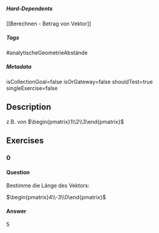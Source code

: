##### Hard-Dependents
[[Berechnen - Betrag von Vektor]]
##### Tags
#analytischeGeometrieAbstände
##### Metadata
isCollectionGoal=false
isOrGateway=false
shouldTest=true
singleExercise=false
## Description
z.B. von $\begin{pmatrix}1\\2\\3\end{pmatrix}$ 
## Exercises
### 0
#### Question
Bestimme die Länge des Vektors:

 $\begin{pmatrix}4\\-3\\0\end{pmatrix}$
#### Answer
5
